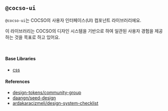 ## `@cocso-ui`

`@cocso-ui`는 COCSO의 사용자 인터페이스(UI) 컴포넌트 라이브러리에요.

이 라이브러리는 COCSO의 디자인 시스템을 기반으로 하여 일관된 사용자 경험을 제공하는 것을 목표로 하고 있어요.

<br />

#### Base Libraries

- [css](./packages/css)

#### References

- [design-tokens/community-group](https://tr.designtokens.org/)
- [daangn/seed-design](https://github.com/daangn/seed-design)
- [ardakaracizmeli/design-system-checklist](https://www.designsystemchecklist.com)